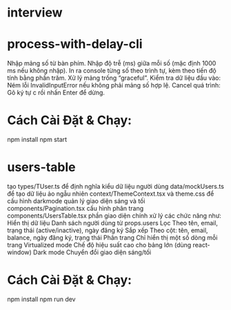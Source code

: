 # interview

# process-with-delay-cli 

Nhập mảng số từ bàn phím.
Nhập độ trễ (ms) giữa mỗi số (mặc định 1000 ms nếu không nhập).
In ra console từng số theo trình tự, kèm theo tiến độ tính bằng phần trăm.
Xử lý mảng trống “graceful”.
Kiểm tra dữ liệu đầu vào:
Ném lỗi InvalidInputError nếu không phải mảng số hợp lệ.
Cancel quá trình:
Gõ ký tự c rồi nhấn Enter để dừng.

# Cách Cài Đặt & Chạy:

npm install
npm start

# users-table

tạo types/TUser.ts để định nghĩa kiểu dữ liệu người dùng
data/mockUsers.ts để tạo dữ liệu ảo ngẫu nhiên
context/ThemeContext.tsx và theme.css để cấu hình darkmode quản lý giao diện sáng và tối
components/Pagination.tsx cấu hình phân trang
components/UsersTable.tsx phần giao diện chính xử lý các chức năng như:
Hiển thị dữ liệu	    Danh sách người dùng từ props.users
Lọc	                    Theo tên, email, trạng thái (active/inactive), ngày đăng ký
Sắp xếp 	            Theo cột: tên, email, balance, ngày đăng ký, trạng thái
Phân trang 	            Chỉ hiển thị một số dòng mỗi trang
Virtualized mode	    Chế độ hiệu suất cao cho bảng lớn (dùng react-window)
Dark mode	            Chuyển đổi giao diện sáng/tối

# Cách Cài Đặt & Chạy:

npm install
npm run dev





